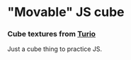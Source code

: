 # "Movable" JS cube

### Cube textures from [Turio](https://www.youtube.com/@Turioyt)

Just a cube thing to practice JS.
